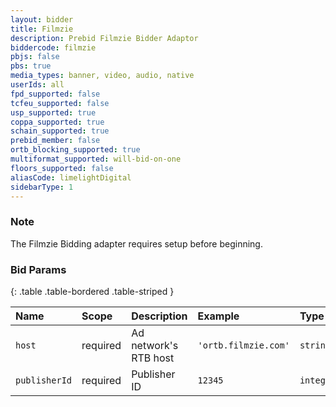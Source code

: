 ```yaml
---
layout: bidder
title: Filmzie
description: Prebid Filmzie Bidder Adaptor
biddercode: filmzie
pbjs: false
pbs: true
media_types: banner, video, audio, native
userIds: all
fpd_supported: false
tcfeu_supported: false
usp_supported: true
coppa_supported: true
schain_supported: true
prebid_member: false
ortb_blocking_supported: true
multiformat_supported: will-bid-on-one
floors_supported: false
aliasCode: limelightDigital
sidebarType: 1
---
```


### Note

The Filmzie Bidding adapter requires setup before beginning.

### Bid Params

{: .table .table-bordered .table-striped }

| Name          | Scope    | Description           | Example              | Type      |
|:--------------|:---------|:----------------------|:---------------------|:----------|
| `host`        | required | Ad network's RTB host | `'ortb.filmzie.com'` | `string`  |
| `publisherId` | required | Publisher ID          | `12345`              | `integer` |
